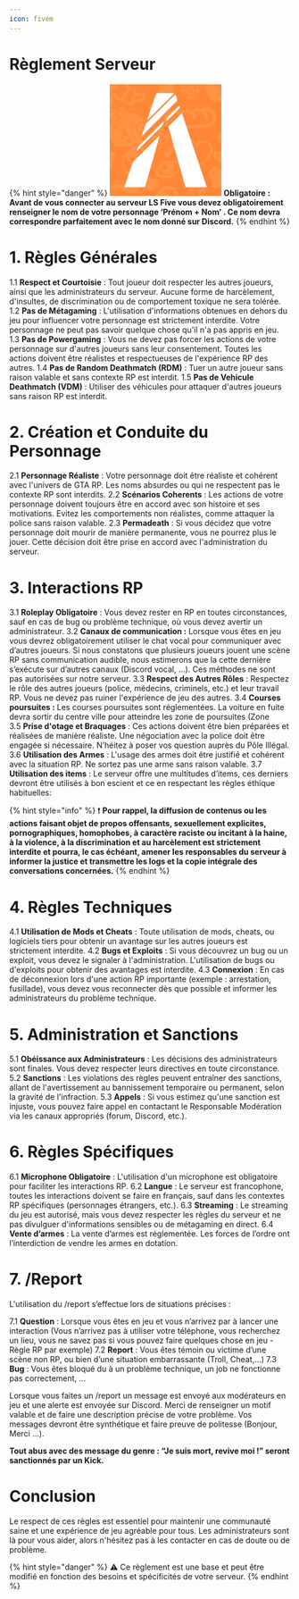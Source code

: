 ```yaml
---
icon: fivem
---
```


# Règlement Serveur

{% hint style="danger" %}
<img src="/images/fivem.webp"/> **Obligatoire : Avant de vous connecter au serveur LS Five vous devez obligatoirement renseigner le nom de votre personnage ‘Prénom + Nom’ . Ce nom devra correspondre parfaitement avec le nom donné sur Discord.**
{% endhint %}

# 1. Règles Générales

1.1 **Respect et Courtoisie** : Tout joueur doit respecter les autres joueurs, ainsi que les administrateurs du serveur. Aucune forme de harcèlement, d'insultes, de discrimination ou de comportement toxique ne sera tolérée.
1.2 **Pas de Métagaming** : L'utilisation d'informations obtenues en dehors du jeu pour influencer votre personnage est strictement interdite. Votre personnage ne peut pas savoir quelque chose qu'il n'a pas appris en jeu.
1.3 **Pas de Powergaming** : Vous ne devez pas forcer les actions de votre personnage sur d'autres joueurs sans leur consentement. Toutes les actions doivent être réalistes et respectueuses de l'expérience RP des autres.
1.4 **Pas de Random Deathmatch (RDM)** : Tuer un autre joueur sans raison valable et sans contexte RP est interdit.
1.5 **Pas de Vehicule Deathmatch (VDM)** : Utiliser des véhicules pour attaquer d'autres joueurs sans raison RP est interdit.

# 2. Création et Conduite du Personnage

2.1 **Personnage Réaliste** : Votre personnage doit être réaliste et cohérent avec l'univers de GTA RP. Les noms absurdes ou qui ne respectent pas le contexte RP sont interdits.
2.2 **Scénarios Coherents** : Les actions de votre personnage doivent toujours être en accord avec son histoire et ses motivations. Evitez les comportements non réalistes, comme attaquer la police sans raison valable.
2.3 **Permadeath** : Si vous décidez que votre personnage doit mourir de manière permanente, vous ne pourrez plus le jouer. Cette décision doit être prise en accord avec l'administration du serveur.

# 3. Interactions RP

3.1 **Roleplay Obligatoire** : Vous devez rester en RP en toutes circonstances, sauf en cas de bug ou problème technique, où vous devez avertir un administrateur.
3.2 **Canaux de communication :** Lorsque vous êtes en jeu vous devrez obligatoirement utiliser le chat vocal pour communiquer avec d’autres joueurs. Si nous constatons que plusieurs joueurs jouent une scène RP sans communication audible, nous estimerons que la cette dernière s’exécute sur d’autres canaux (Discord vocal, …). Ces méthodes ne sont pas autorisées sur notre serveur.
3.3 **Respect des Autres Rôles** : Respectez le rôle des autres joueurs (police, médecins, criminels, etc.) et leur travail RP. Vous ne devez pas ruiner l'expérience de jeu des autres.
3.4 **Courses poursuites :** Les courses poursuites sont réglementées. La voiture en fuite devra sortir du centre ville pour atteindre les zone de poursuites (Zone  
3.5 **Prise d'otage et Braquages** : Ces actions doivent être bien préparées et réalisées de manière réaliste. Une négociation avec la police doit être engagée si nécessaire. N’héitez à poser vos question auprès du Pôle Illégal.
3.6 **Utilisation des Armes** : L'usage des armes doit être justifié et cohérent avec la situation RP. Ne sortez pas une arme sans raison valable.
3.7 **Utilisation des items** :  Le serveur offre une multitudes d’items, ces derniers devront être utilisés à bon escient et ce en respectant les règles éthique habituelles: 

{% hint style="info" %}
❗ **Pour rappel, la diffusion de contenus ou les actions faisant objet de propos offensants, sexuellement explicites, pornographiques, homophobes, à caractère raciste ou incitant à la haine, à la violence, à la discrimination et au harcèlement est strictement interdite et pourra, le cas échéant, amener les responsables du serveur à informer la justice et transmettre les logs et la copie intégrale des conversations concernées.**
{% endhint %}

# 4. Règles Techniques

4.1 **Utilisation de Mods et Cheats** : Toute utilisation de mods, cheats, ou logiciels tiers pour obtenir un avantage sur les autres joueurs est strictement interdite.
4.2 **Bugs et Exploits** : Si vous découvrez un bug ou un exploit, vous devez le signaler à l'administration. L'utilisation de bugs ou d'exploits pour obtenir des avantages est interdite.
4.3 **Connexion** : En cas de déconnexion lors d'une action RP importante (exemple : arrestation, fusillade), vous devez vous reconnecter dès que possible et informer les administrateurs du problème technique.

# 5. Administration et Sanctions

5.1 **Obéissance aux Administrateurs** : Les décisions des administrateurs sont finales. Vous devez respecter leurs directives en toute circonstance.
5.2 **Sanctions** : Les violations des règles peuvent entraîner des sanctions, allant de l'avertissement au bannissement temporaire ou permanent, selon la gravité de l'infraction.
5.3 **Appels** : Si vous estimez qu'une sanction est injuste, vous pouvez faire appel en contactant le Responsable Modération via les canaux appropriés (forum, Discord, etc.).

# 6. Règles Spécifiques

6.1 **Microphone Obligatoire** : L'utilisation d'un microphone est obligatoire pour faciliter les interactions RP.
6.2 **Langue** : Le serveur est francophone, toutes les interactions doivent se faire en français, sauf dans les contextes RP spécifiques (personnages étrangers, etc.).
6.3 **Streaming** : Le streaming du jeu est autorisé, mais vous devez respecter les règles du serveur et ne pas divulguer d'informations sensibles ou de métagaming en direct.
6.4 **Vente d’armes** : La vente d’armes est réglementée. Les forces de l’ordre ont l’interdiction de vendre les armes en dotation.

# 7. /Report

L'utilisation du /report s’effectue lors de situations précises :

7.1 **Question** : Lorsque vous êtes en jeu et vous n’arrivez par à lancer une interaction (Vous n’arrivez pas à utiliser votre téléphone, vous recherchez un lieu, vous ne savez pas si vous pouvez faire quelques chose en jeu - Règle RP par exemple)
7.2 **Report** : Vous êtes témoin  ou victime d’une scène non RP, ou bien d’une situation embarrassante (Troll, Cheat,…)
7.3 **Bug** : Vous êtes bloqué du à un problème technique, un job ne fonctionne pas correctement, …

Lorsque vous faites un /report un message est envoyé aux modérateurs en jeu et une alerte est envoyée sur Discord. Merci de renseigner un motif valable et de faire une description précise de votre problème. Vos messages devront être synthétique et faire preuve de politesse (Bonjour, Merci …).

**Tout abus avec des message du genre : “Je suis mort, revive moi !” seront sanctionnés par un Kick.**

# Conclusion

Le respect de ces règles est essentiel pour maintenir une communauté saine et une expérience de jeu agréable pour tous. Les administrateurs sont là pour vous aider, alors n'hésitez pas à les contacter en cas de doute ou de problème.

{% hint style="danger" %}
⚠️ Ce règlement est une base et peut être modifié en fonction des besoins et spécificités de votre serveur.
{% endhint %}
